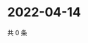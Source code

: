 # 2022-04-14

共 0 条

<!-- BEGIN WEIBO -->
<!-- 最后更新时间 Thu Apr 14 2022 15:01:16 GMT+0800 (China Standard Time) -->

<!-- END WEIBO -->
